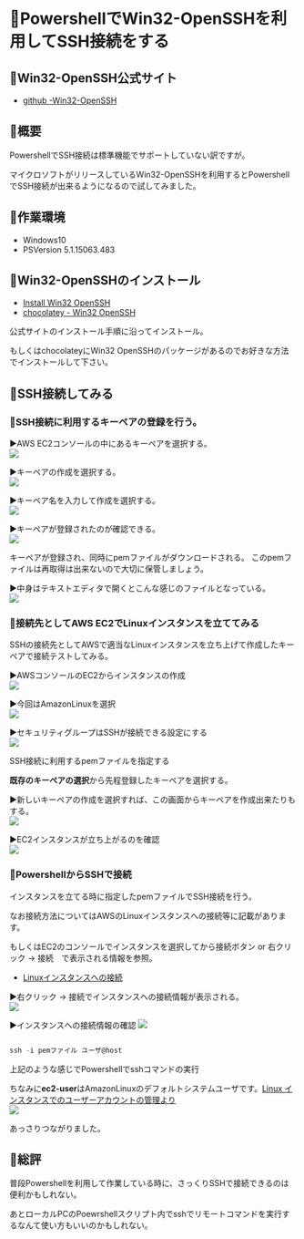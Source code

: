 # 🔰PowershellでWin32-OpenSSHを利用してSSH接続をする

## 🔰Win32-OpenSSH公式サイト

- [github -Win32-OpenSSH](https://github.com/PowerShell/Win32-OpenSSH)

## 🔰概要

PowershellでSSH接続は標準機能でサポートしていない訳ですが。

マイクロソフトがリリースしているWin32-OpenSSHを利用するとPowershellでSSH接続が出来るようになるので試してみました。

## 🔰作業環境

- Windows10
- PSVersion 5.1.15063.483

## 🔰Win32-OpenSSHのインストール

- [Install Win32 OpenSSH](https://github.com/PowerShell/Win32-OpenSSH/wiki/Install-Win32-OpenSSH)
- [chocolatey - Win32 OpenSSH](https://chocolatey.org/packages/openssh)

公式サイトのインストール手順に沿ってインストール。

もしくはchocolateyにWin32 OpenSSHのパッケージがあるのでお好きな方法でインストールして下さい。

## 🔰SSH接続してみる

### 🔰SSH接続に利用するキーペアの登録を行う。

▶AWS EC2コンソールの中にあるキーペアを選択する。  
![](image/aws.console.create.keypair.step001.png)

▶キーペアの作成を選択する。  
![](image/aws.console.create.keypair.step002.png)

▶キーペア名を入力して作成を選択する。  
![](image/aws.console.create.keypair.step003.png)

▶キーペアが登録されたのが確認できる。  
![](image/aws.console.create.keypair.step004.png)

キーペアが登録され、同時にpemファイルがダウンロードされる。
このpemファイルは再取得は出来ないので大切に保管しましょう。

▶中身はテキストエディタで開くとこんな感じのファイルとなっている。  
![](image/pemfile.png)

### 🔰接続先としてAWS EC2でLinuxインスタンスを立ててみる

SSHの接続先としてAWSで適当なLinuxインスタンスを立ち上げて作成したキーペアで接続テストしてみる。

▶AWSコンソールのEC2からインスタンスの作成  
![](image/create.instance.step001.png)

▶今回はAmazonLinuxを選択  
![](image/create.instance.step002.png)

▶セキュリティグループはSSHが接続できる設定にする  
![](image/create.instance.step003.png)

SSH接続に利用するpemファイルを指定する

**既存のキーペアの選択**から先程登録したキーペアを選択する。

▶新しいキーペアの作成を選択すれば、この画面からキーペアを作成出来たりもする。  
![](image/create.instance.step004.png)

▶EC2インスタンスが立ち上がるのを確認  
![](image/create.instance.step005.png)

### 🔰PowershellからSSHで接続

インスタンスを立てる時に指定したpemファイルでSSH接続を行う。

なお接続方法についてはAWSのLinuxインスタンスへの接続等に記載があります。

もしくはEC2のコンソールでインスタンスを選択してから接続ボタン or 右クリック -> 接続　で表示される情報を参照。

- [Linuxインスタンスへの接続](https://docs.aws.amazon.com/ja_jp/AWSEC2/latest/UserGuide/AccessingInstances.html?icmpid=docs_ec2_console)

▶右クリック -> 接続でインスタンスへの接続情報が表示される。  
![](image/connect.ssh.ec2.step001.png)

▶インスタンスへの接続情報の確認
![](image/connect.ssh.ec2.step002.png)

```powershell

ssh -i pemファイル ユーザ@host

```

上記のような感じでPowershellでsshコマンドの実行

ちなみに**ec2-user**はAmazonLinuxのデフォルトシステムユーザです。[Linux インスタンスでのユーザーアカウントの管理より](http://docs.aws.amazon.com/ja_jp/AWSEC2/latest/UserGuide/managing-users.html)  
![](image/connect.ssh.ec2.step003.png)

あっさりつながりました。

## 🔰総評

普段Powershellを利用して作業している時に、さっくりSSHで接続できるのは便利かもしれない。

あとローカルPCのPoewrshellスクリプト内でsshでリモートコマンドを実行するなんて使い方もいいのかもしれない。
